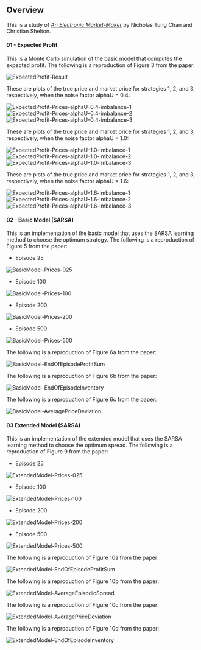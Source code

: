 ## Overview

This is a study of [*An Electronic Market-Maker*](http://dspace.mit.edu/handle/1721.1/7220) by Nicholas Tung Chan and Christian Shelton.

#### 01 - Expected Profit

This is a Monte Carlo simulation of the basic model that computes the expected profit. The following is a reproduction of Figure 3 from the paper:

![ExpectedProfit-Result](images/ExpectedProfit-Result.png)

These are plots of the true price and market price for strategies 1, 2, and 3, respectively, when the noise factor alphaU = 0.4:

![ExpectedProfit-Prices-alphaU-0.4-imbalance-1](images/ExpectedProfit-Prices-alphaU-0.4-imbalance-1.png)
![ExpectedProfit-Prices-alphaU-0.4-imbalance-2](images/ExpectedProfit-Prices-alphaU-0.4-imbalance-2.png)
![ExpectedProfit-Prices-alphaU-0.4-imbalance-3](images/ExpectedProfit-Prices-alphaU-0.4-imbalance-3.png)

These are plots of the true price and market price for strategies 1, 2, and 3, respectively, when the noise factor alphaU = 1.0:

![ExpectedProfit-Prices-alphaU-1.0-imbalance-1](images/ExpectedProfit-Prices-alphaU-1.0-imbalance-1.png)
![ExpectedProfit-Prices-alphaU-1.0-imbalance-2](images/ExpectedProfit-Prices-alphaU-1.0-imbalance-2.png)
![ExpectedProfit-Prices-alphaU-1.0-imbalance-3](images/ExpectedProfit-Prices-alphaU-1.0-imbalance-3.png)

These are plots of the true price and market price for strategies 1, 2, and 3, respectively, when the noise factor alphaU = 1.6:

![ExpectedProfit-Prices-alphaU-1.6-imbalance-1](images/ExpectedProfit-Prices-alphaU-1.6-imbalance-1.png)
![ExpectedProfit-Prices-alphaU-1.6-imbalance-2](images/ExpectedProfit-Prices-alphaU-1.6-imbalance-2.png)
![ExpectedProfit-Prices-alphaU-1.6-imbalance-3](images/ExpectedProfit-Prices-alphaU-1.6-imbalance-3.png)

#### 02 - Basic Model (SARSA)

This is an implementation of the basic model that uses the SARSA learning method to choose the optimum strategy. The following is a reproduction of Figure 5 from the paper:

* Episode 25

![BasicModel-Prices-025](images/BasicModel-Prices-025.png)

* Episode 100

![BasicModel-Prices-100](images/BasicModel-Prices-100.png)

* Episode 200

![BasicModel-Prices-200](images/BasicModel-Prices-200.png)

* Episode 500

![BasicModel-Prices-500](images/BasicModel-Prices-500.png)

The following is a reproduction of Figure 6a from the paper:

![BasicModel-EndOfEpisodeProfitSum](images/BasicModel-EndOfEpisodeProfitSum.png)

The following is a reproduction of Figure 6b from the paper:

![BasicModel-EndOfEpisodeInventory](images/BasicModel-EndOfEpisodeInventory.png)

The following is a reproduction of Figure 6c from the paper:

![BasicModel-AveragePriceDeviation](images/BasicModel-AveragePriceDeviation.png)

#### 03 Extended Model (SARSA)

This is an implementation of the extended model that uses the SARSA learning method to choose the optimum spread. The following is a reproduction of Figure 9 from the paper:

* Episode 25

![ExtendedModel-Prices-025](images/ExtendedModel-Prices-025.png)

* Episode 100

![ExtendedModel-Prices-100](images/ExtendedModel-Prices-100.png)

* Episode 200

![ExtendedModel-Prices-200](images/ExtendedModel-Prices-200.png)

* Episode 500

![ExtendedModel-Prices-500](images/ExtendedModel-Prices-500.png)

The following is a reproduction of Figure 10a from the paper:

![ExtendedModel-EndOfEpisodeProfitSum](images/ExtendedModel-EndOfEpisodeProfitSum.png)

The following is a reproduction of Figure 10b from the paper:

![ExtendedModel-AverageEpisodicSpread](images/ExtendedModel-AverageEpisodicSpread.png)

The following is a reproduction of Figure 10c from the paper:

![ExtendedModel-AveragePriceDeviation](images/ExtendedModel-AveragePriceDeviation.png)

The following is a reproduction of Figure 10d from the paper:

![ExtendedModel-EndOfEpisodeInventory](images/ExtendedModel-EndOfEpisodeInventory.png)
